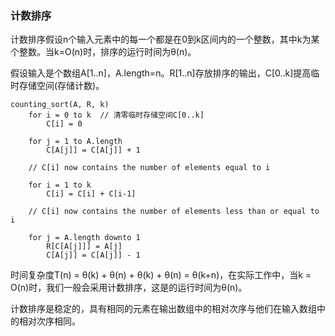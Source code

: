 ### 计数排序

计数排序假设n个输入元素中的每一个都是在0到k区间内的一个整数，其中k为某个整数。当k=O(n)时，排序的运行时间为θ(n)。

假设输入是个数组A[1..n]，A.length=n。R[1..n]存放排序的输出，C[0..k]提高临时存储空间(存储计数)。

```
counting_sort(A, R, k)
    for i = 0 to k  // 清零临时存储空间C[0..k]
        C[i] = 0

    for j = 1 to A.length
        C[A[j]] = C[A[j]] + 1

    // C[i] now contains the number of elements equal to i

    for i = 1 to k
        C[i] = C[i] + C[i-1]

    // C[i] now contains the number of elements less than or equal to i

    for j = A.length downto 1
        R[C[A[j]]] = A[j]
        C[A[j]] = C[A[j]] - 1
```

时间复杂度T(n) = θ(k) + θ(n) + θ(k) + θ(n) = θ(k+n)，在实际工作中，当k = O(n)时，我们一般会采用计数排序，这是的运行时间为θ(n)。

计数排序是稳定的，具有相同的元素在输出数组中的相对次序与他们在输入数组中的相对次序相同。
